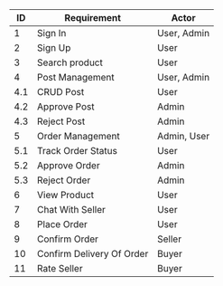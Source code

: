 | ID  | Requirement               | Actor       |
|-----|---------------------------|-------------|
| 1   | Sign In                   | User, Admin |
| 2   | Sign Up                   | User        |
| 3   | Search product            | User        |
| 4   | Post Management           | User, Admin |
| 4.1 | CRUD Post                 | User        |
| 4.2 | Approve Post              | Admin       |
| 4.3 | Reject Post               | Admin       |
| 5   | Order Management          | Admin, User |
| 5.1 | Track Order Status        | User        |
| 5.2 | Approve Order             | Admin       |
| 5.3 | Reject Order              | Admin       |
| 6   | View Product              | User        |
| 7   | Chat With Seller          | User        |
| 8   | Place Order               | User        |
| 9   | Confirm Order             | Seller      |
| 10  | Confirm Delivery Of Order | Buyer       |
| 11  | Rate Seller               | Buyer       |